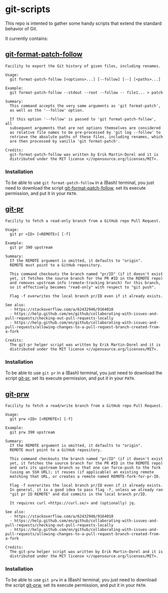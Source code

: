 # git-scripts

This repo is intented to gather some handy scripts that extend the
standard behavior of Git.

It currently contains:

## [git-format-patch-follow](bin/git-format-patch-follow)

```
Facility to export the Git history of given files, including renames.

Usage:
  git format-patch-follow [<options>...] [--follow] [--] [<paths>...]

Example:
  git format-patch-follow --stdout --root --follow -- file1... > patch

Summary:
  This command accepts the very same arguments as 'git format-patch',
  as well as the '--follow' option.

  If this option '--follow' is passed to 'git format-patch-follow', all
  subsequent arguments that are not options themselves are considered
  as relative file names to be pre-processed by 'git log --follow' to
  retrieve the absolute paths of these files, including renames, which
  are then processed by vanilla 'git format-patch'.

Credits:
  git-format-patch-follow was written by Erik Martin-Dorel and it is
  distributed under the MIT license <//opensource.org/licenses/MIT>.
```

### Installation

To be able to use `git format-patch-follow` in a (Bash) terminal, you
just need to download the script
[git-format-patch-follow](https://github.com/erikmd/git-scripts/raw/master/bin/git-format-patch-follow),
set its execute permission, and put it in your `PATH`.

## [git-pr](bin/git-pr)

```
Facility to fetch a read-only branch from a GitHub repo Pull Request.

Usage:
  git pr <ID> [<REMOTE>] [-f]

Example:
  git pr 390 upstream

Summary:
  If the REMOTE argument is omitted, it defaults to "origin".
  REMOTE must point to a GitHub repository.

  This command checkouts the branch named "pr/ID" (if it doesn't exist
  yet, it fetches the source branch for the PR #ID in the REMOTE repo)
  and removes upstream info (remote-tracking branch) for this branch,
  so it effectively becomes "read-only" with respect to "git push".

  Flag -f overwrites the local branch pr/ID even if it already exists.

See also:
  - https://stackoverflow.com/a/62432946/9164010
  - https://help.github.com/en/github/collaborating-with-issues-and-pull-requests/checking-out-pull-requests-locally
  - https://help.github.com/en/github/collaborating-with-issues-and-pull-requests/allowing-changes-to-a-pull-request-branch-created-from-a-fork

Credits:
  The git-pr helper script was written by Erik Martin-Dorel and it is
  distributed under the MIT license <//opensource.org/licenses/MIT>.
```

### Installation

To be able to use `git pr` in a (Bash) terminal, you
just need to download the script
[git-pr](https://github.com/erikmd/git-scripts/raw/master/bin/git-pr),
set its execute permission, and put it in your `PATH`.

## [git-prw](bin/git-prw)

```
Facility to fetch a read/write branch from a GitHub repo Pull Request.

Usage:
  git prw <ID> [<REMOTE>] [-f]

Example:
  git prw 390 upstream

Summary:
  If the REMOTE argument is omitted, it defaults to "origin".
  REMOTE must point to a GitHub repository.

  This command checkouts the branch named "pr/ID" (if it doesn't exist
  yet, it fetches the source branch for the PR #ID in the REMOTE repo)
  and sets its upstream branch so that one can force-push to the fork
  (using an SSH URL); it reuses (if applicable) an existing remote
  matching that URL, or creates a remote named REMOTE-fork-for-pr-ID.

  Flag -f overwrites the local branch pr/ID even if it already exists.
  In general, it is a good idea to pass flag -f, unless we already ran
  "git pr ID REMOTE" and did commits in the local branch pr/ID.

  It requires curl <https://curl.se/> and (optionally) jq.

See also:
  - https://stackoverflow.com/a/62432946/9164010
  - https://help.github.com/en/github/collaborating-with-issues-and-pull-requests/checking-out-pull-requests-locally
  - https://help.github.com/en/github/collaborating-with-issues-and-pull-requests/allowing-changes-to-a-pull-request-branch-created-from-a-fork

Credits:
  The git-prw helper script was written by Erik Martin-Dorel and it is
  distributed under the MIT license <//opensource.org/licenses/MIT>.
```

### Installation

To be able to use `git prw` in a (Bash) terminal, you
just need to download the script
[git-prw](https://github.com/erikmd/git-scripts/raw/master/bin/git-prw),
set its execute permission, and put it in your `PATH`.
